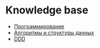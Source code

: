 # Knowledge base

- [Программирование](programming.md)
- [Алгоритмы и структуры данных](algorithm.md)
- [DDD](ddd.md)
